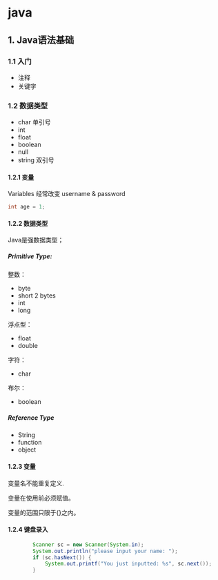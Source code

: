 # java
## 1. Java语法基础

### 1.1 入门

+ 注释 
+ 关键字 

### 1.2 数据类型 

+ char 单引号 
+ int 
+ float 
+ boolean 
+ null
+ string 双引号

#### 1.2.1 变量 
Variables 
经常改变
username & password 
```Java
int age = 1;
```

#### 1.2.2 数据类型 

Java是强数据类型；

##### Primitive Type:

整数：
+ byte 
+ short   2 bytes
+ int 
+ long 

浮点型：

+ float 
+ double 

字符：

+ char 

布尔：

+ boolean 

##### Reference Type 

+ String 
+ function 
+ object 

#### 1.2.3  变量 

变量名不能重复定义.

变量在使用前必须赋值。

变量的范围只限于{}之内。 


#### 1.2.4 键盘录入

```java
        Scanner sc = new Scanner(System.in);
        System.out.println("please input your name: ");
        if (sc.hasNext()) {
            System.out.printf("You just inputted: %s", sc.next());
        }

```







